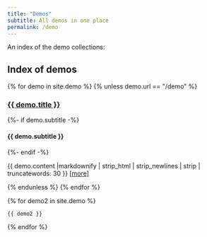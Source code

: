 ```yaml
---
title: "Demos"
subtitle: All demos in one place
permalink: /demo
---
```


An index of the demo collections:

## Index of demos
{% for demo in  site.demo %}
{% unless demo.url == "/demo" %}
<article>
	<h3><a href="{{ demo.url }}">{{ demo.title }}</a></h3 >
	{%- if demo.subtitle -%}
		<h4>{{ demo.subtitle }}</h4>
  {%- endif -%}
	<p>{{ demo.content |markdownify | strip_html | strip_newlines | strip |  truncatewords: 30 }}
		<a href="{{ demo.url }}">[more]</a>
	</p>
</article>
{% endunless %}
{% endfor %}

{% for demo2 in  site.demo %}

```
{{ demo2 }}
```


{% endfor %}
